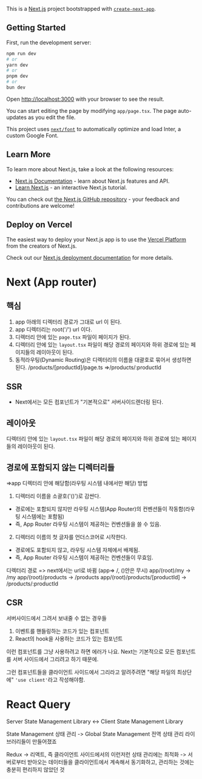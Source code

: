 This is a [Next.js](https://nextjs.org/) project bootstrapped with [`create-next-app`](https://github.com/vercel/next.js/tree/canary/packages/create-next-app).

## Getting Started

First, run the development server:

```bash
npm run dev
# or
yarn dev
# or
pnpm dev
# or
bun dev
```

Open [http://localhost:3000](http://localhost:3000) with your browser to see the result.

You can start editing the page by modifying `app/page.tsx`. The page auto-updates as you edit the file.

This project uses [`next/font`](https://nextjs.org/docs/basic-features/font-optimization) to automatically optimize and load Inter, a custom Google Font.

## Learn More

To learn more about Next.js, take a look at the following resources:

- [Next.js Documentation](https://nextjs.org/docs) - learn about Next.js features and API.
- [Learn Next.js](https://nextjs.org/learn) - an interactive Next.js tutorial.

You can check out [the Next.js GitHub repository](https://github.com/vercel/next.js/) - your feedback and contributions are welcome!

## Deploy on Vercel

The easiest way to deploy your Next.js app is to use the [Vercel Platform](https://vercel.com/new?utm_medium=default-template&filter=next.js&utm_source=create-next-app&utm_campaign=create-next-app-readme) from the creators of Next.js.

Check out our [Next.js deployment documentation](https://nextjs.org/docs/deployment) for more details.

# Next (App router)

## 핵심

1. app 아래의 디렉터리 경로가 그대로 url 이 된다.
2. app 디렉터리는 root('/') url 이다.
3. 디렉터리 안에 있는 `page.tsx` 파일이 페이지가 된다.
4. 디렉터리 안에 있는 `layout.tsx` 파일이 해당 경로의 페이지와 하위 경로에 있는 페이지들의 레이아웃이 된다.
5. 동적라우팅(Dynamic Routing)은 디렉터리의 이름을 대괄호로 묶어서 생성하면 된다.
   /products/[productId]/page.ts
   =>/products/:productId

## SSR

- Next에서는 모든 컴포넌트가 "기본적으로" 서버사이드렌더링 된다.

## 레이아웃

디렉터리 안에 있는 `layout.tsx` 파일이 해당 경로의 페이지와 하위 경로에 있는 페이지들의 레이아웃이 된다.

## 경로에 포함되지 않는 디렉터리들

=>app 디렉터리 안에 해당함(라우팅 시스템 내에서만 해당)
방법

1. 디렉터리 이름을 소괄호('()')로 감싼다.

- 경로에는 포함되지 않지만 라우팅 시스템(App Router)의 컨벤션들이 작동함(라우팅 시스템에는 포함됨)
- 즉, App Router 라우팅 시스템이 제공하는 컨벤션들을 쓸 수 있음.

2. 디렉터리 이름의 첫 글자를 언더스코어로 시작한다.

- 경로에도 포함되지 않고, 라우팅 시스템 자체에서 배제됨.
- 즉, App Router 라우팅 시스템이 제공하는 컨벤션들이 무효임.

디렉터리 경로 => next에서는 url로 바뀜 (app=> /, ()안은 무시)
app/(root)/my -> /my
app/(root)/products -> /products
app/(root)/products/[productId] -> /products/:productId

## CSR

서버사이드에서 그려서 보내줄 수 없는 경우들

1. 이벤트를 핸들링하는 코드가 있는 컴포넌트
2. React의 hook을 사용하는 코드가 있는 컴포넌트

이런 컴포넌트를 그냥 사용하려고 하면 에러가 나요.
Next는 기본적으로 모든 컴포넌트를 서버 사이드에서 그리려고 하기 때문에.

그런 컴포넌트들을 클라이언트 사이드에서 그리라고 알려주려면
"해당 파일의 최상단에" `'use client'`라고 작성해야함.

# React Query

Server State Management Library
<-> Client State Management Library

State Management 상태 관리
-> Global State Management 전역 상태 관리 라이브러리들이 만들어졌죠

Redux -> 리액트, 즉 클라이언트 사이드에서의 이런저런 상태 관리에는 최적화 -> 서버로부터 받아오는 데이터들을 클라이언트에서 계속해서 동기화하고, 관리하는 것에는 충분히 편리하지 않았던 것
